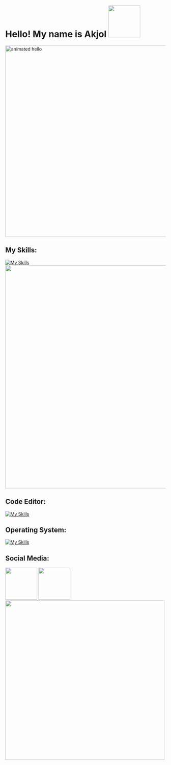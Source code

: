 <h1>Hello! My name is Akjol <a href="https://i.pinimg.com/564x/1b/06/c2/1b06c2c3490292229e268c17c3937a2a.jpg"><img src="https://i.pinimg.com/564x/1b/06/c2/1b06c2c3490292229e268c17c3937a2a.jpg" width="100"></a></h1>
<img src="https://github.com/Anmol-Baranwal/Cool-GIFs-For-GitHub/assets/74038190/9be4d344-6782-461a-b5a6-32a07bf7b34e" width="600" alt="animated hello">

## My Skills:
[![My Skills](https://skillicons.dev/icons?i=php,mysql,symfony,git,docker,postman&perline=10)](https://skillicons.dev)
<img src="https://media.giphy.com/media/v1.Y2lkPTc5MGI3NjExd3dkbnFkYmhzNjQ0cTU1aXE3eno5ZWZsZWkwcWZxbWF5NjkxeWZ1NCZlcD12MV9pbnRlcm5hbF9naWZfYnlfaWQmY3Q9Zw/TdoiN7rZuGDJPs2rAS/giphy.gif" width="700">

## Code Editor:
[![My Skills](https://skillicons.dev/icons?i=vscode&perline=10)](https://skillicons.dev)

## Operating System:
[![My Skills](https://skillicons.dev/icons?i=linux,ubuntu&perline=10)](https://skillicons.dev)

## Social Media:
<a href="https://www.discord.com/channels/akjol7437/"> 
  <img src="https://user-images.githubusercontent.com/74038190/235294015-47144047-25ab-417c-af1b-6746820a20ff.gif" width="100">
</a>

<a href="https://www.tiktok.com/@akjol006?_t=8kQAHut3Nnr&_r=1">
  <img src="https://user-images.githubusercontent.com/74038190/235294006-04e22871-2943-4626-9a99-e1d416cbda26.gif" width="100">
</a>


<img src="https://user-images.githubusercontent.com/74038190/212284136-03988914-d899-44b4-b1d9-4eeccf656e44.gif" width="500">
